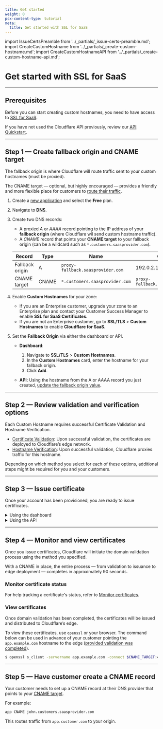 ```yaml
---
title: Get started
weight: 0
pcx-content-type: tutorial
meta:
  title: Get started with SSL for SaaS
---
```


import IssueCertsPreamble from '../_partials/_issue-certs-preamble.md';
import CreateCustomHostname from '../_partials/_create-custom-hostname.md';
import CreateCustomHostnameAPI from '../_partials/_create-custom-hostname-api.md';

# Get started with SSL for SaaS

---

## Prerequisites

Before you can start creating custom hostnames, you need to have access to [SSL for SaaS](/ssl-for-saas#availability).

If you have not used the Cloudflare API previously, review our [API Quickstart](https://developers.cloudflare.com/api/).

---

## Step 1 — Create fallback origin and CNAME target

The fallback origin is where Cloudflare will route traffic sent to your custom hostnames (must be proxied).

The CNAME target — optional, but highly encouraged — provides a friendly and more flexible place for customers to [route their traffic](#step-5--have-customer-create-a-cname-record).

1. Create a [new application](https://support.cloudflare.com/hc/articles/201720164) and select the **Free** plan.
1. Navigate to **DNS**.
1. Create two DNS records:

   - A proxied _A_ or _AAAA_ record pointing to the IP address of your **fallback origin** (where Cloudflare wil send custom hostname traffic).
   - A _CNAME_ record that points your **CNAME target** to your fallback origin (can be a wildcard such as `*.customers.saasprovider.com`).

   <Example>

   | Record          | Type  | Name                              | Content                           |
   | --------------- | ----- | --------------------------------- | --------------------------------- |
   | Fallback origin | A     | `proxy-fallback.saasprovider.com` | 192.0.2.1                         |
   | CNAME target    | CNAME | `*.customers.saasprovider.com`    | `proxy-fallback.saasprovider.com` |

   </Example>

1. Enable **Custom Hostnames** for your zone:

   - If you are an Enterprise customer, upgrade your zone to an Enterprise plan and contact your Customer Success Manager to enable **SSL for SaaS Certificates**.
   - If you are not an Enterprise customer, go to **SSL/TLS** > **Custom Hostnames** to enable **Cloudflare for SaaS**.

1. Set the **Fallback Origin** via either the dashboard or API.

   - **Dashboard**:

     1. Navigate to **SSL/TLS** > **Custom Hostnames**.
     1. In the **Custom Hostnames** card, enter the hostname for your fallback origin.
     1. Click **Add**.

   - **API**: Using the hostname from the A or AAAA record you just created, [update the fallback origin value](https://api.cloudflare.com/#custom-hostname-fallback-origin-for-a-zone-update-fallback-origin-for-custom-hostnames).

---

## Step 2 — Review validation and verification options

Each Custom Hostname requires successful Certificate Validation and Hostname Verification.

- [Certificate Validation](/ssl-for-saas/common-tasks/certificate-validation-methods): Upon successful validation, the certificates are deployed to Cloudflare’s edge network.
- [Hostname Verification](/ssl-for-saas/common-tasks/hostname-verification/): Upon successful validation, Cloudflare proxies traffic for this hostname.

Depending on which method you select for each of these options, additional steps might be required for you and your customers.

---

## Step 3 — Issue certificate

Once your account has been provisioned, you are ready to issue certificates.

<IssueCertsPreamble />

<details>
<summary>Using the dashboard</summary>
<div>

<CreateCustomHostname />

</div>
</details>

<details>
<summary>Using the API</summary>
<div>

<CreateCustomHostnameAPI />

</div>
</details>

---

## Step 4 — Monitor and view certificates

Once you issue certificates, Cloudflare will initiate the domain validation process using the method you specified.

With a CNAME in place, the entire process — from validation to issuance to edge deployment — completes in approximately 90 seconds.

### Monitor certificate status

For help tracking a certificate's status, refer to [Monitor certificates](/ssl-for-saas/common-tasks/issuing-certificates).

### View certificates

Once domain validation has been completed, the certificates will be issued and distributed to Cloudflare’s edge.

To view these certificates, use `openssl` or your browser. The command below can be used in advance of your customer pointing the `app.example.com` hostname to the edge ([provided validation was completed](/ssl-for-saas/common-tasks/certificate-validation-methods)).

```sh
$ openssl s_client -servername app.example.com -connect $CNAME_TARGET:443 </dev/null 2>/dev/null | openssl x509 -noout -text | grep app.example.com
```

---

## Step 5 — Have customer create a CNAME record

Your customer needs to set up a CNAME record at their DNS provider that points to your [CNAME target](#step-1--create-fallback-origin-and-cname-target).

For example:

```txt
app CNAME john.customers.saasprovider.com
```

This routes traffic from `app.customer.com` to your origin.